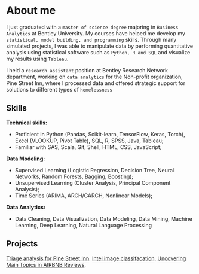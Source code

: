 # About me 

I just graduated with a  `master of science degree`  majoring in  `Business Analytics`  at Bentley University. My courses have helped me develop my `statistical, model building, and programming` skills. Through many simulated projects, I was able to manipulate data by performing quantitative analysis using statistical software such as `Python, R and SQL` and visualize my results using `Tableau`. 

I held a `research assistant` position at Bentley Research Network department, working on `data analytics` for the Non-profit organization, Pine Street Inn, where I processed data and offered strategic support for solutions to different types of `homelessness` 

## Skills

**Technical skills:** 
- Proficient in Python (Pandas, Scikit-learn, TensorFlow, Keras, Torch), Excel (VLOOKUP, Pivot Table), SQL, R, SPSS, Java, Tableau;  
- Familiar with  SAS, Scala, Git, Shell, HTML, CSS, JavaScript; 

**Data Modeling:** 
- Supervised Learning (Logistic Regression, Decision Tree, Neural Networks, Random Forests, Bagging, Boosting); 
- Unsupervised Learning (Cluster Analysis, Principal Component Analysis); 
- Time Series (ARIMA, ARCH/GARCH, Nonlinear Models);   

**Data Analytics:** 
- Data Cleaning, Data Visualization, Data Modeling, Data Mining, Machine Learning, Deep Learning, Natural Language Processing 

## Projects
[Triage analysis for Pine Street Inn](https://pages-themes.github.io/minimal/).
[Intel image classifacation](https://pages-themes.github.io/minimal/).
[Uncovering Main Topics in AIRBNB Reviews](https://pages-themes.github.io/minimal/).
